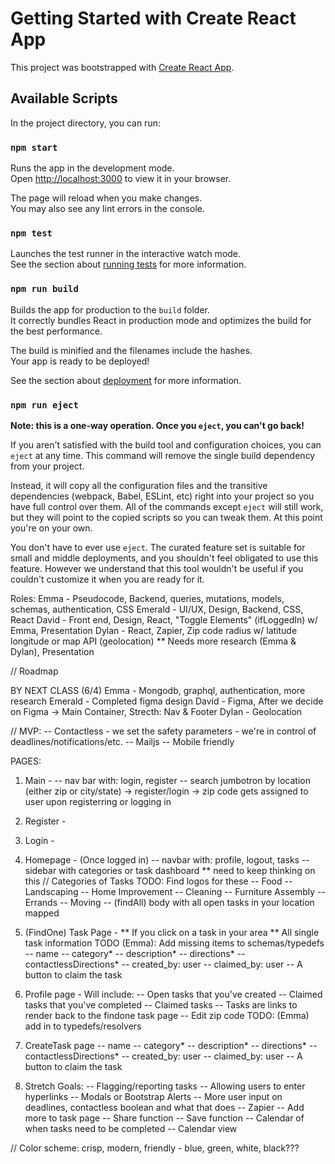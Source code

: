 # Getting Started with Create React App

This project was bootstrapped with [Create React App](https://github.com/facebook/create-react-app).

## Available Scripts

In the project directory, you can run:

### `npm start`

Runs the app in the development mode.\
Open [http://localhost:3000](http://localhost:3000) to view it in your browser.

The page will reload when you make changes.\
You may also see any lint errors in the console.

### `npm test`

Launches the test runner in the interactive watch mode.\
See the section about [running tests](https://facebook.github.io/create-react-app/docs/running-tests) for more information.

### `npm run build`

Builds the app for production to the `build` folder.\
It correctly bundles React in production mode and optimizes the build for the best performance.

The build is minified and the filenames include the hashes.\
Your app is ready to be deployed!

See the section about [deployment](https://facebook.github.io/create-react-app/docs/deployment) for more information.

### `npm run eject`

**Note: this is a one-way operation. Once you `eject`, you can't go back!**

If you aren't satisfied with the build tool and configuration choices, you can `eject` at any time. This command will remove the single build dependency from your project.

Instead, it will copy all the configuration files and the transitive dependencies (webpack, Babel, ESLint, etc) right into your project so you have full control over them. All of the commands except `eject` will still work, but they will point to the copied scripts so you can tweak them. At this point you're on your own.

You don't have to ever use `eject`. The curated feature set is suitable for small and middle deployments, and you shouldn't feel obligated to use this feature. However we understand that this tool wouldn't be useful if you couldn't customize it when you are ready for it.




Roles:
Emma - Pseudocode, Backend, queries, mutations, models, schemas, authentication, CSS
Emerald - UI/UX, Design, Backend, CSS, React
David - Front end, Design, React, "Toggle Elements" (ifLoggedIn) w/ Emma, Presentation
Dylan - React, Zapier, Zip code radius w/ latitude longitude or map API (geolocation) ** Needs more research (Emma & Dylan), Presentation


// Roadmap

BY NEXT CLASS (6/4)
Emma - Mongodb, graphql, authentication, more research
Emerald - Completed figma design
David - Figma, After we decide on Figma -> Main Container, Strecth: Nav & Footer
Dylan - Geolocation


// MVP:
-- Contactless - we set the safety parameters - we're in control of deadlines/notifications/etc.
-- Mailjs
-- Mobile friendly

PAGES:

1. Main -
-- nav bar with: login, register
-- search jumbotron by location (either zip or city/state) -> register/login -> zip code gets assigned to user upon registerring or logging in 


2. Register - 


3. Login -


4. Homepage - (Once logged in) 
-- navbar with: profile, logout, tasks
-- sidebar with categories or task dashboard ** need to keep thinking on this
        // Categories of Tasks TODO: Find logos for these
        -- Food
        -- Landscaping
        -- Home Improvement
        -- Cleaning
        -- Furniture Assembly
        -- Errands
        -- Moving
-- (findAll) body with all open tasks in your location mapped


5. (FindOne) Task Page - ** If you click on a task in your area ** 
All single task information 
TODO (Emma): Add missing items to schemas/typedefs
        -- name
        -- category*
        -- description*
        -- directions*
        -- contactlessDirections*
        -- created_by: user
        -- claimed_by: user
        -- A button to claim the task

6. Profile page -
Will include:
        -- Open tasks that you've created
        -- Claimed tasks that you've completed
        -- Claimed tasks 
        -- Tasks are links to render back to the findone task page
        -- Edit zip code TODO: (Emma) add in to typedefs/resolvers

7. CreateTask page
        -- name
        -- category*
        -- description*
        -- directions*
        -- contactlessDirections*
        -- created_by: user
        -- claimed_by: user
        -- A button to claim the task

8. Stretch Goals:
-- Flagging/reporting tasks
-- Allowing users to enter hyperlinks
-- Modals or Bootstrap Alerts
-- More user input on deadlines, contactless boolean and what that does
-- Zapier
-- Add more to task page
-- Share function
-- Save function
-- Calendar of when tasks need to be completed
-- Calendar view


// Color scheme: crisp, modern, friendly - blue, green, white, black???